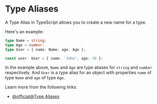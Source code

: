 # Type Aliases

A Type Alias in TypeScript allows you to create a new name for a type.

Here's an example:

```typescript
type Name = string;
type Age = number;
type User = { name: Name; age: Age };

const user: User = { name: 'John', age: 30 };
```

In the example above, `Name` and `Age` are type aliases for `string` and `number` respectively. And `User` is a type alias for an object with properties `name` of type `Name` and `age` of type `Age`.

Learn more from the following links:

- [@official@Type Aliases](https://www.typescriptlang.org/docs/handbook/2/everyday-types.html#type-aliases)
